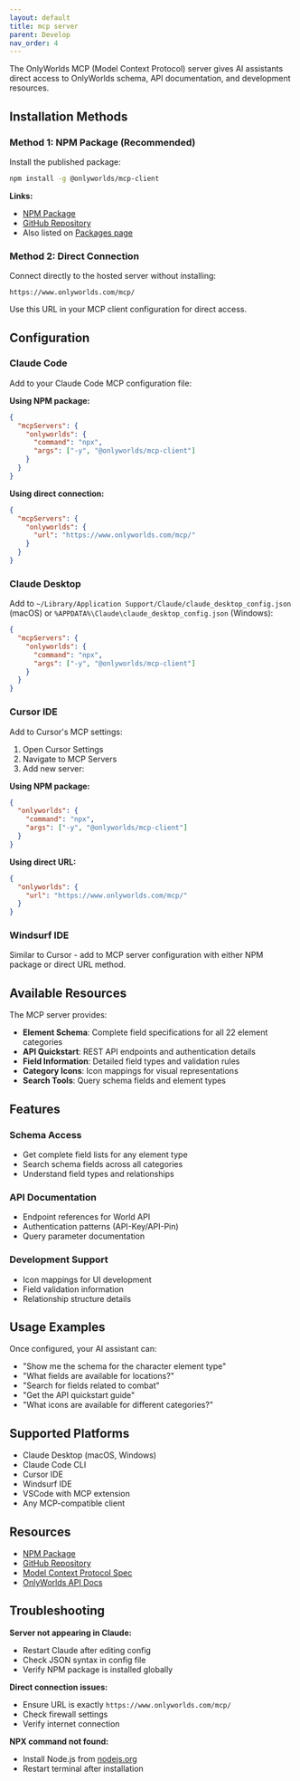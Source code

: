 ```yaml
---
layout: default
title: mcp server
parent: Develop
nav_order: 4
---
```



The OnlyWorlds MCP (Model Context Protocol) server gives AI assistants direct access to OnlyWorlds schema, API documentation, and development resources.

## Installation Methods

### Method 1: NPM Package (Recommended)

Install the published package:

```bash
npm install -g @onlyworlds/mcp-client
```

**Links:**
- [NPM Package](https://www.npmjs.com/package/@onlyworlds/mcp-client)
- [GitHub Repository](https://github.com/OnlyWorlds/mcp-client)
- Also listed on [Packages page](packages/)

### Method 2: Direct Connection

Connect directly to the hosted server without installing:

```
https://www.onlyworlds.com/mcp/
```

Use this URL in your MCP client configuration for direct access.

## Configuration

### Claude Code

Add to your Claude Code MCP configuration file:

**Using NPM package:**
```json
{
  "mcpServers": {
    "onlyworlds": {
      "command": "npx",
      "args": ["-y", "@onlyworlds/mcp-client"]
    }
  }
}
```

**Using direct connection:**
```json
{
  "mcpServers": {
    "onlyworlds": {
      "url": "https://www.onlyworlds.com/mcp/"
    }
  }
}
```

### Claude Desktop

Add to `~/Library/Application Support/Claude/claude_desktop_config.json` (macOS) or `%APPDATA%\Claude\claude_desktop_config.json` (Windows):

```json
{
  "mcpServers": {
    "onlyworlds": {
      "command": "npx",
      "args": ["-y", "@onlyworlds/mcp-client"]
    }
  }
}
```

### Cursor IDE

Add to Cursor's MCP settings:

1. Open Cursor Settings
2. Navigate to MCP Servers
3. Add new server:

**Using NPM package:**
```json
{
  "onlyworlds": {
    "command": "npx",
    "args": ["-y", "@onlyworlds/mcp-client"]
  }
}
```

**Using direct URL:**
```json
{
  "onlyworlds": {
    "url": "https://www.onlyworlds.com/mcp/"
  }
}
```

### Windsurf IDE

Similar to Cursor - add to MCP server configuration with either NPM package or direct URL method.

## Available Resources

The MCP server provides:

- **Element Schema**: Complete field specifications for all 22 element categories
- **API Quickstart**: REST API endpoints and authentication details
- **Field Information**: Detailed field types and validation rules
- **Category Icons**: Icon mappings for visual representations
- **Search Tools**: Query schema fields and element types

## Features

### Schema Access
- Get complete field lists for any element type
- Search schema fields across all categories
- Understand field types and relationships

### API Documentation
- Endpoint references for World API
- Authentication patterns (API-Key/API-Pin)
- Query parameter documentation

### Development Support
- Icon mappings for UI development
- Field validation information
- Relationship structure details

## Usage Examples

Once configured, your AI assistant can:

- "Show me the schema for the character element type"
- "What fields are available for locations?"
- "Search for fields related to combat"
- "Get the API quickstart guide"
- "What icons are available for different categories?"

## Supported Platforms

- Claude Desktop (macOS, Windows)
- Claude Code CLI
- Cursor IDE
- Windsurf IDE
- VSCode with MCP extension
- Any MCP-compatible client

## Resources

- [NPM Package](https://www.npmjs.com/package/@onlyworlds/mcp-client)
- [GitHub Repository](https://github.com/OnlyWorlds/mcp-client)
- [Model Context Protocol Spec](https://modelcontextprotocol.io)
- [OnlyWorlds API Docs](https://www.onlyworlds.com/api/docs)

## Troubleshooting

**Server not appearing in Claude:**
- Restart Claude after editing config
- Check JSON syntax in config file
- Verify NPM package is installed globally

**Direct connection issues:**
- Ensure URL is exactly `https://www.onlyworlds.com/mcp/`
- Check firewall settings
- Verify internet connection

**NPX command not found:**
- Install Node.js from [nodejs.org](https://nodejs.org)
- Restart terminal after installation
